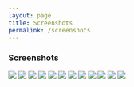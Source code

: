 ```yaml
---
layout: page
title: Screenshots
permalink: /screenshots
---
```



### Screenshots

[![](assets/img/Screenshot04.png)](assets/img/Screenshot04.png)
[![](assets/img/Screenshot05.png)](assets/img/Screenshot05.png)
[![](assets/img/Screenshot13.png)](assets/img/Screenshot13.png)
[![](assets/img/Screenshot12.png)](assets/img/Screenshot12.png)
[![](assets/img/Screenshot09.png)](assets/img/Screenshot09.png)
[![](assets/img/Screenshot01.png)](assets/img/Screenshot01.png)
[![](assets/img/Screenshot02.png)](assets/img/Screenshot02.png)
[![](assets/img/Screenshot03.png)](assets/img/Screenshot03.png)
[![](assets/img/Screenshot07.png)](assets/img/Screenshot07.png)
[![](assets/img/Screenshot08.png)](assets/img/Screenshot08.png)
[![](assets/img/Screenshot10.png)](assets/img/Screenshot10.png)
[![](assets/img/Screenshot11.png)](assets/img/Screenshot11.png)

